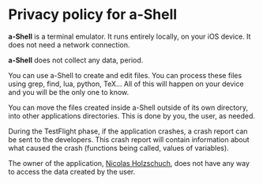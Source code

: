 # Privacy policy for a-Shell

**a-Shell** is a terminal emulator. It runs entirely locally, on your iOS device. It does not need a network connection. 
	

**a-Shell** does not collect any data, period. 

You can use a-Shell to create and edit files. You can process these files using grep, find, lua, python, TeX... All of this will happen on your device and you will be the only one to know. 

You can move the files created inside a-Shell outside of its own directory, into other applications directories. This is done by you, the user, as needed.

During the TestFlight phase, if the application crashes, a crash report can be sent to the developers. This crash report will contain information about what caused the crash (functions being called, values of variables). 

The owner of the application, [Nicolas Holzschuch](mailto:another_shell@icloud.com), does not have any way to access the data created by the user. 
